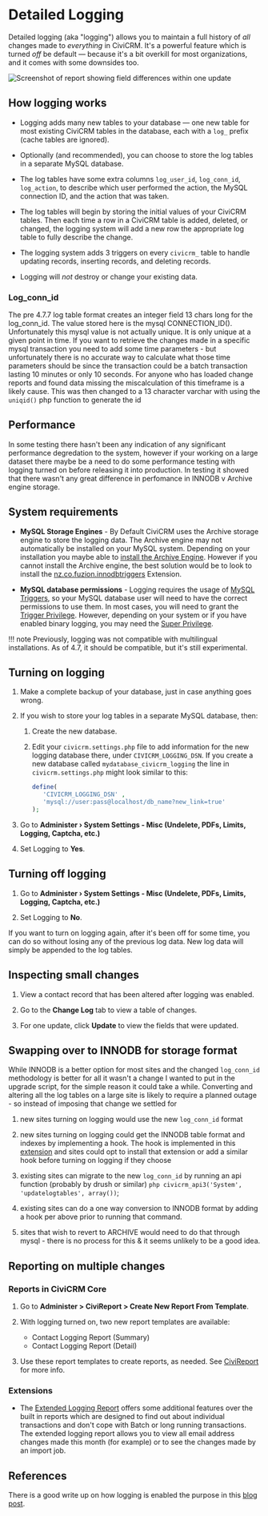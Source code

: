 # Detailed Logging

Detailed logging (aka "logging") allows you to maintain a full history of *all* changes made to *everything* in CiviCRM. It's a powerful feature which is turned *off* be default &mdash; because it's a bit overkill for most organizations, and it comes with some downsides too.

![Screenshot of report showing field differences within one update](/img/detailed-logging-report.png)


## How logging works

* Logging adds many new tables to your database &mdash; one new table for most existing CiviCRM tables in the database, each with a `log_` prefix (cache tables are ignored).

* Optionally (and recommended), you can choose to store the log tables in a separate MySQL database.

* The log tables have some extra columns `log_user_id`, `log_conn_id`, `log_action`, to describe which user performed the action, the MySQL connection ID, and the action that was taken.

* The log tables will begin by storing the initial values of your CiviCRM tables. Then each time a row in a CiviCRM table is added, deleted, or changed, the logging system will add a new row the appropriate log table to fully describe the change.

* The logging system adds 3 triggers on every `civicrm_` table to handle updating records, inserting records, and deleting records.

* Logging will _not_ destroy or change your existing data.

### Log_conn_id

The pre 4.7.7 log table format creates an integer field 13 chars long for the log_conn_id. The value stored here is the mysql CONNECTION_ID(). Unfortunately this mysql value is not actually unique. It is only unique at a given point in time. If you want to retrieve the changes made in a specific mysql transaction you need to add some time parameters - but unfortunately there is no accurate way to calculate what those time parameters should be since the transaction could be a batch transaction lasting 10 minutes or only 10 seconds. For anyone who has loaded change reports and found data missing the miscalculation of this timeframe is a likely cause. This was then changed to a 13 character varchar with using the `uniqid()` php function to generate the id

## Performance

In some testing there hasn't been any indication of any significant performance degredation to the system, however if your working on a large dataset there maybe be a need to do some performance testing with logging turned on before releasing it into production. In testing it showed that there wasn't any great difference in perfomance in INNODB v Archive engine storage.

## System requirements

* **MySQL Storage Engines** - By Default CiviCRM uses the Archive storage engine to store the logging data. The Archive engine may not automatically be installed on your MySQL system. Depending on your installation you maybe able to [install the Archive Engine](https://stackoverflow.com/questions/26996618/install-mariadb-archive-engine). However if you cannot install the Archive engine, the best solution would be to look to install the [nz.co.fuzion.innodbtriggers](https://github.com/eileenmcnaughton/nz.co.fuzion.innodbtriggers) Extension.

* **MySQL database permissions** - Logging requires the usage of [MySQL Triggers](https://dev.mysql.com/doc/en/triggers.html), so your MySQL database user will need to have the correct permissions to use them. In most cases, you will need to grant the [Trigger Privilege](https://dev.mysql.com/doc/en/privileges-provided.html#priv_trigger). However, depending on your system or if you have enabled binary logging, you may need the [Super Privilege](https://dev.mysql.com/doc/refman/5.7/en/privileges-provided.html#priv_super).

!!! note
    Previously, logging was not compatible with multilingual installations. As of 4.7, it should be compatible, but it's still experimental.


## Turning on logging

1. Make a complete backup of your database, just in case anything goes wrong.

1. If you wish to store your log tables in a separate MySQL database, then:

    1. Create the new database.

    1. Edit your `civicrm.settings.php` file to add information for the new logging database there, under `CIVICRM_LOGGING_DSN`. If you create a new database called `mydatabase_civicrm_logging` the line in `civicrm.settings.php` might look similar to this:

        ```php
        define(
           'CIVICRM_LOGGING_DSN' ,
           'mysql://user:pass@localhost/db_name?new_link=true'
        );
        ```
        
1. Go to **Administer › System Settings - Misc (Undelete, PDFs, Limits, Logging, Captcha, etc.)**

1. Set Logging to **Yes**.


## Turning off logging

1. Go to **Administer › System Settings - Misc (Undelete, PDFs, Limits, Logging, Captcha, etc.)**

1. Set Logging to **No**.

If you want to turn on logging again, after it's been off for some time, you can do so without losing any of the previous log data. New log data will simply be appended to the log tables.


## Inspecting small changes

1. View a contact record that has been altered after logging was enabled.

1. Go to the **Change Log** tab to view a table of changes.

1. For one update, click **Update** to view the fields that were updated.

## Swapping over to INNODB for storage format

While INNODB is a better option for most sites and the changed `log_conn_id` methodology is better for all it wasn't a change I wanted to put in the upgrade script, for the simple reason it could take a while. Converting and altering all the log tables on a large site is likely to require a planned outage - so instead of imposing that change we settled for

1. new sites turning on logging would use the new `log_conn_id` format

2. new sites turning on logging could get the INNODB table format and indexes by implementing a hook. The hook is implemented in this [extension](https://github.com/eileenmcnaughton/nz.co.fuzion.innodbtriggers/blob/master/innodbtriggers.php) and sites could opt to install that extension or add a similar hook before turning on logging if they choose

3. existing sites can migrate to the new `log_conn_id` by running an api function (probably by drush or similar) ```php civicrm_api3('System', 'updatelogtables', array())```;

4. existing sites can do a one way conversion to INNODB format by adding a hook per above prior to running that command. 

5. sites that wish to revert to ARCHIVE would need to do that through mysql - there is no process for this & it seems unlikely to be a good idea.

## Reporting on multiple changes

### Reports in CiviCRM Core

1. Go to **Administer > CiviReport > Create New Report From Template**.

1. With logging turned on, two new report templates are available: 
    * Contact Logging Report (Summary)
    * Contact Logging Report (Detail)

1. Use these report templates to create reports, as needed. See [CiviReport](https://docs.civicrm.org/user/en/latest/reporting/what-is-civireport/) for more info.

### Extensions

* The [Extended Logging Report](http://civicrm.org/extensions/extended-logging-report) offers some additional features over the built in reports which are designed to find out about individual transactions and don't cope with Batch or long running transactions. The extended logging report allows you to view all email address changes made this month (for example) or to see the changes made by an import job.

## References

There is a good write up on how logging is enabled the purpose in this [blog post](https://civicrm.org/blog/eileen/who-did-what-when).
